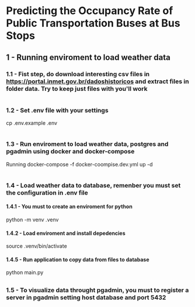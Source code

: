 # Predicting the Occupancy Rate of Public Transportation Buses at Bus Stops

## 1 - Running enviroment to load weather data

### 1.1 - Fist step, do download interesting csv files in https://portal.inmet.gov.br/dadoshistoricos and extract files in folder data. Try to keep just files with you'll work

#

### 1.2 - Set .env file with your settings

cp .env.example .env

#

### 1.3 - Run enviroment to load weather data, postgres and pgadmin using docker and docker-compose

Running docker-compose -f docker-coompise.dev.yml up -d

#

### 1.4 - Load weather data to database, remenber you must set the configuration in .env file

#### 1.4.1 - You must to create an enviroment for python

python -m venv .venv

#### 1.4.2 - Load enviroment and install depedencies

source .venv/bin/activate

#### 1.4.5 - Run application to copy data from files to database

python main.py

##

### 1.5 - To visualize data throught pgadmin, you must to register a server in pgadmin setting host database and port 5432
